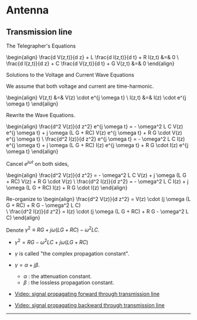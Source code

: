 # Antenna


## Transmission line

The Telegrapher's Equations

\begin{align}
\frac{d V(z,t)}{d z} + L \frac{d I(z,t)}{d t} + R I(z,t) &=& 0
\\
\frac{d I(z,t)}{d z} + C \frac{d V(z,t)}{d t} + G V(z,t) &=& 0
\end{align}

Solutions to the Voltage and Current Wave Equations

We assume that both voltage and current are time-harmonic.

\begin{align}
V(z,t) &=& V(z) \cdot e^{j \omega t}
\\
I(z,t) &=& I(z) \cdot e^{j \omega t}
\end{align}

Rewrite the Wave Equations.

\begin{align}
\frac{d^2 V(z)}{d z^2} e^{j \omega t} = - \omega^2 L C V(z) e^{j \omega t}  + j \omega (L G + RC) V(z) e^{j \omega t} + R G \cdot V(z) e^{j \omega t}
\\
\frac{d^2 I(z)}{d z^2} e^{j \omega t} = - \omega^2 L C I(z) e^{j \omega t} + j \omega (L G + RC) I(z) e^{j \omega t} + R G \cdot I(z) e^{j \omega t}
\end{align}

Cancel $e^{j \omega t}$ on both sides,

\begin{align}
\frac{d^2 V(z)}{d z^2} = - \omega^2 L C V(z)  + j \omega (L G + RC) V(z) + R G \cdot V(z)
\\
\frac{d^2 I(z)}{d z^2} = - \omega^2 L C I(z) + j \omega (L G + RC) I(z) + R G \cdot I(z)
\end{align}

Re-organize to
\begin{align}
\frac{d^2 V(z)}{d z^2} = V(z) \cdot (j \omega (L G + RC) + R G - \omega^2 L C)  
\\
\frac{d^2 I(z)}{d z^2} = I(z) \cdot (j \omega (L G + RC) + R G - \omega^2 L C)
\end{align}

Denote
$\gamma^2 \equiv R G + j \omega (L G + R C) - \omega^2 L C$.

* $\gamma^2 = R G - \omega^2 L C + j \omega (L G + R C)$

* $\gamma$ is called "the complex propagation constant".

* $\gamma = \alpha + j \beta$.
  * $\alpha$ : the attenuation constant.
  * $\beta$ : the lossless propagation constant.

* [Video: signal propagating forward through transmission line](https://www.youtube.com/watch?v=sc0cJBv9s8Q)
* [Video: signal propagating backward through transmission line](https://youtu.be/SxcdO1SfE3M)

---
